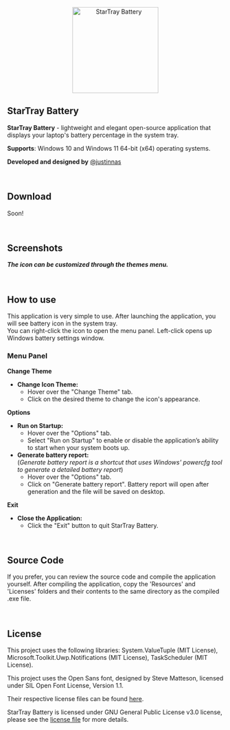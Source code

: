 <div align="center">
  <img src="https://github.com/user-attachments/assets/28666462-e956-4213-bc72-8ed6af153855" alt="StarTray Battery" height="200">
</div>



## StarTray Battery

**StarTray Battery** - lightweight and elegant open-source application that displays your laptop's battery percentage in the system tray.

**Supports**: Windows 10 and Windows 11 64-bit (x64) operating systems.

**Developed and designed by** [@justinnas](https://github.com/justinnas)

<br>

## Download

Soon!
<!-- You can download the latest version of StarTray Battery from [GitHub Releases](). Scroll down to 'Assets' section and choose between the installer or the portable version based on your preference.

<br>

***Disclaimer:** This appliaction requires administrative privileges in order to read hardware temperature data. Since this application is new, it might trigger some antivirus systems. If you prefer, you can review the source code and compile the application yourself.*

-->

<br>

## Screenshots
***The icon can be customized through the themes menu.***
<div display="flex">
</div>

<br>

## How to use

This application is very simple to use. After launching the application, you will see battery icon in the system tray. <br>
You can right-click the icon to open the menu panel. Left-click opens up Windows battery settings window.

### Menu Panel

**Change Theme**

- **Change Icon Theme:**
    - Hover over the "Change Theme" tab.
    - Click on the desired theme to change the icon's appearance.

**Options**

- **Run on Startup:**
    - Hover over the "Options" tab.
    - Select "Run on Startup" to enable or disable the application’s ability to start when your system boots up.
- **Generate battery report:**
  <br>(*Generate battery report is a shortcut that uses Windows' powercfg tool to generate a detailed battery report*)
    - Hover over the "Options" tab.
    - Click on "Generate battery report". Battery report will open after generation and the file will be saved on desktop.

**Exit**

- **Close the Application:**
    - Click the "Exit" button to quit StarTray Battery.

<br>

## Source Code

If you prefer, you can review the source code and compile the application yourself. After compiling the application, copy the 'Resources' and 'Licenses' folders and their contents to the same directory as the compiled .exe file.

<br>

## License

This project uses the following libraries: System.ValueTuple (MIT License), Microsoft.Toolkit.Uwp.Notifications (MIT License), TaskScheduler (MIT License).

This project uses the Open Sans font, designed by Steve Matteson, licensed under SIL Open Font License, Version 1.1.

Their respective license files can be found [here](https://github.com/justinnas/StarTray-Battery/tree/main/Licenses).

StarTray Battery is licensed under GNU General Public License v3.0 license, please see the [license file](https://github.com/justinnas/StarTray-Battery/blob/main/LICENSE.txt) for more details.
